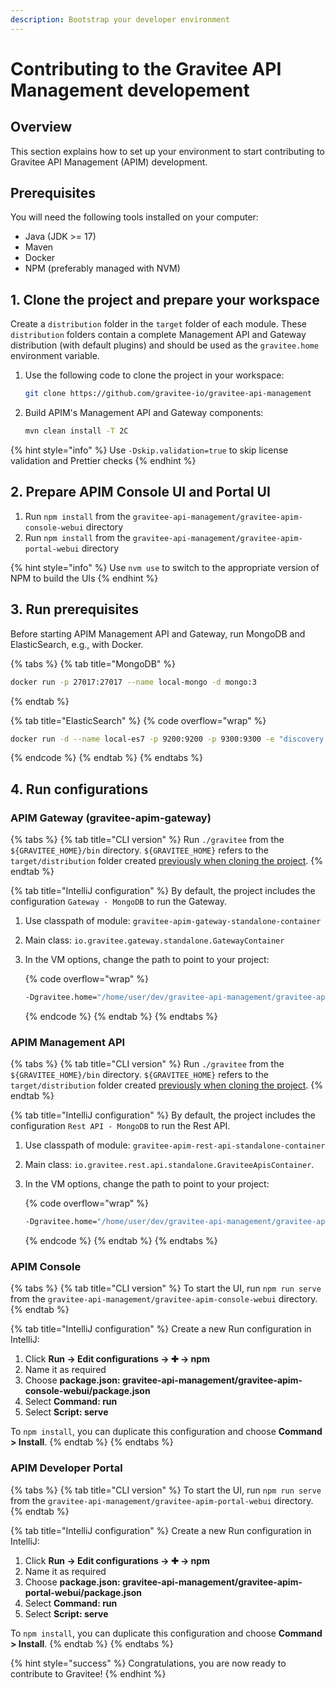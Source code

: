 ```yaml
---
description: Bootstrap your developer environment
---
```


# Contributing to the Gravitee API Management developement

## Overview

This section explains how to set up your environment to start contributing to Gravitee API Management (APIM) development.

## Prerequisites

You will need the following tools installed on your computer:

* Java (JDK >= 17)
* Maven
* Docker
* NPM (preferably managed with NVM)

## 1. Clone the project and prepare your workspace

Create a `distribution` folder in the `target` folder of each module. These `distribution` folders contain a complete Management API and Gateway distribution (with default plugins) and should be used as the `gravitee.home` environment variable.

1.  Use the following code to clone the project in your workspace:

    ```bash
    git clone https://github.com/gravitee-io/gravitee-api-management
    ```
2.  Build APIM's Management API and Gateway components:

    ```bash
    mvn clean install -T 2C
    ```

{% hint style="info" %}
Use `-Dskip.validation=true` to skip license validation and Prettier checks
{% endhint %}

## 2. Prepare APIM Console UI and Portal UI

1. Run `npm install` from the `gravitee-api-management/gravitee-apim-console-webui` directory
2. Run `npm install` from the `gravitee-api-management/gravitee-apim-portal-webui` directory

{% hint style="info" %}
Use `nvm use` to switch to the appropriate version of NPM to build the UIs
{% endhint %}

## 3. Run prerequisites

Before starting APIM Management API and Gateway, run MongoDB and ElasticSearch, e.g., with Docker.

{% tabs %}
{% tab title="MongoDB" %}
```sh
docker run -p 27017:27017 --name local-mongo -d mongo:3
```
{% endtab %}

{% tab title="ElasticSearch" %}
{% code overflow="wrap" %}
```sh
docker run -d --name local-es7 -p 9200:9200 -p 9300:9300 -e "discovery.type=single-node" docker.elastic.co/elasticsearch/elasticsearch:7.7.0
```
{% endcode %}
{% endtab %}
{% endtabs %}

## 4. Run configurations

### APIM Gateway (gravitee-apim-gateway)

{% tabs %}
{% tab title="CLI version" %}
Run `./gravitee` from the `${GRAVITEE_HOME}/bin` directory. `${GRAVITEE_HOME}` refers to the `target/distribution` folder created [previously when cloning the project](developer-contributions.md#clone-the-project-and-prepare-your-workspace).
{% endtab %}

{% tab title="IntelliJ configuration" %}
By default, the project includes the configuration `Gateway - MongoDB` to run the Gateway.

1. Use classpath of module: `gravitee-apim-gateway-standalone-container`
2. Main class: `io.gravitee.gateway.standalone.GatewayContainer`
3.  In the VM options, change the path to point to your project:&#x20;

    {% code overflow="wrap" %}
    ```bash
    -Dgravitee.home="/home/user/dev/gravitee-api-management/gravitee-apim-gateway/gravitee-apim-gateway-standalone/gravitee-apim-gateway-standalone-distribution/target/distribution"
    ```
    {% endcode %}
{% endtab %}
{% endtabs %}

### APIM Management API

{% tabs %}
{% tab title="CLI version" %}
Run `./gravitee` from the `${GRAVITEE_HOME}/bin` directory. `${GRAVITEE_HOME}` refers to the `target/distribution` folder created [previously when cloning the project](developer-contributions.md#clone-the-project-and-prepare-your-workspace).
{% endtab %}

{% tab title="IntelliJ configuration" %}
By default, the project includes the configuration `Rest API - MongoDB` to run the Rest API.

1. Use classpath of module: `gravitee-apim-rest-api-standalone-container`
2. Main class: `io.gravitee.rest.api.standalone.GraviteeApisContainer`.
3.  In the VM options, change the path to point to your project:&#x20;

    {% code overflow="wrap" %}
    ```bash
    -Dgravitee.home="/home/user/dev/gravitee-api-management/gravitee-apim-rest-api/gravitee-apim-rest-api-standalone/gravitee-apim-rest-api-standalone-distribution/target/distribution"
    ```
    {% endcode %}
{% endtab %}
{% endtabs %}

### APIM Console

{% tabs %}
{% tab title="CLI version" %}
To start the UI, run `npm run serve` from the `gravitee-api-management/gravitee-apim-console-webui` directory.
{% endtab %}

{% tab title="IntelliJ configuration" %}
Create a new Run configuration in IntelliJ:

1. Click **Run → Edit configurations → ✚ → npm**
2. Name it as required
3. Choose **package.json: gravitee-api-management/gravitee-apim-console-webui/package.json**
4. Select **Command: run**
5. Select **Script: serve**

To `npm install`, you can duplicate this configuration and choose **Command > Install**.
{% endtab %}
{% endtabs %}

### APIM Developer Portal

{% tabs %}
{% tab title="CLI version" %}
To start the UI, run `npm run serve` from the `gravitee-api-management/gravitee-apim-portal-webui` directory.
{% endtab %}

{% tab title="IntelliJ configuration" %}
Create a new Run configuration in IntelliJ:

1. Click **Run → Edit configurations → ✚ → npm**
2. Name it as required
3. Choose **package.json: gravitee-api-management/gravitee-apim-portal-webui/package.json**
4. Select **Command: run**
5. Select **Script: serve**

To `npm install`, you can duplicate this configuration and choose **Command > Install**.
{% endtab %}
{% endtabs %}

{% hint style="success" %}
Congratulations, you are now ready to contribute to Gravitee!
{% endhint %}
